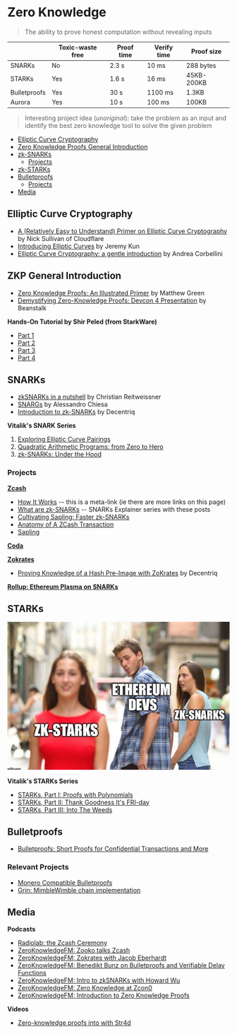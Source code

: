 # Zero Knowledge
> The ability to prove honest computation without revealing inputs

|               |   Toxic-waste free    |   Proof time  |   Verify time |   Proof size  |
| ------------- | --------------------- | ------------- | ------------- | ------------- |
|  SNARKs       |           No          |      2.3 s    |       10 ms   |  288 bytes    |
|  STARKs       |           Yes         |      1.6 s    |       16 ms   |  45KB-200KB   |
| Bulletproofs  |           Yes         |      30 s     |     1100 ms   |     1.3KB     |
|  Aurora       |           Yes         |      10 s     |      100 ms   |    100KB      |


> Interesting project idea (*unoriginal*): take the problem as an input and identify the best zero knowledge tool to solve the given problem

- [Elliptic Curve Cryptography](#ECC)
- [Zero Knowledge Proofs General Introduction](#ZKP)
- [zk-SNARKs](#SNARK)
    - [Projects](#SNARK-Projects)
- [zk-STARKs](#STARK)
- [Bulletproofs](#bullet)
    - [Projects](#bullet-projects)
- [Media](#media)

## Elliptic Curve Cryptography <a name = "ECC"></a>

* [A (Relatively Easy to Understand) Primer on Elliptic Curve Cryptography](https://blog.cloudflare.com/a-relatively-easy-to-understand-primer-on-elliptic-curve-cryptography/) by Nick Sullivan of Cloudflare
* [Introducing Elliptic Curves](https://jeremykun.com/2014/02/08/introducing-elliptic-curves/) by Jeremy Kun
* [Elliptic Curve Cryptography: a gentle introduction](http://andrea.corbellini.name/2015/05/17/elliptic-curve-cryptography-a-gentle-introduction/) by Andrea Corbellini

## ZKP General Introduction <a name = "ZKP"></a>

* [Zero Knowledge Proofs: An Illustrated Primer](https://blog.cryptographyengineering.com/2014/11/27/zero-knowledge-proofs-illustrated-primer/) by Matthew Green
* [Demystifying Zero-Knowledge Proofs: Devcon 4 Presentation](https://docs.google.com/presentation/d/1gfB6WZMvM9mmDKofFibIgsyYShdf0RV_Y8TLz3k1Ls0/edit#slide=id.p) by Beanstalk

**Hands-On Tutorial by Shir Peled (from StarkWare)**
* [Part 1](http://www.shirpeled.com/2018/09/a-hands-on-tutorial-for-zero-knowledge.html)
* [Part 2](http://www.shirpeled.com/2018/10/a-hands-on-tutorial-for-zero-knowledge.html)
* [Part 3](http://www.shirpeled.com/2018/10/a-hands-on-tutorial-for-zero-knowledge_2.html)
* [Part 4](http://www.shirpeled.com/2018/10/a-hands-on-tutorial-for-zero-knowledge_4.html)

## SNARKs <a name = "SNARK"></a>

* [zkSNARKs in a nutshell](https://blog.ethereum.org/2016/12/05/zksnarks-in-a-nutshell/) by Christian Reitweissner
* [SNARGs](https://gist.github.com/Haseeb-Qureshi/f552fdbbb649ed4bbfeb681beb4091e1) by Alessandro Chiesa
* [Introduction to zk-SNARKs](https://blog.decentriq.ch/zk-snarks-primer-part-one/) by Decentriq

**Vitalik's SNARK Series**
1. [Exploring Elliptic Curve Pairings](https://medium.com/@VitalikButerin/exploring-elliptic-curve-pairings-c73c1864e627)
2. [Quadratic Arithmetic Programs: from Zero to Hero](https://medium.com/@VitalikButerin/quadratic-arithmetic-programs-from-zero-to-hero-f6d558cea649)
3. [zk-SNARKs: Under the Hood](https://medium.com/@VitalikButerin/zk-snarks-under-the-hood-b33151a013f6)

### Projects <a name = "SNARK-Projects"></a>

**[Zcash](https://z.cash/)**
* [How It Works](https://z.cash/technology/) -- this is a meta-link (ie there are more links on this page)
* [What are zk-SNARKs](https://z.cash/technology/zksnarks/) -- SNARKs Explainer series with these posts
* [Cultivating Sapling: Faster zk-SNARKs](https://z.cash/blog/cultivating-sapling-faster-zksnarks)
* [Anatomy of A ZCash Transaction](https://z.cash/blog/anatomy-of-zcash/)
* [Sapling](https://github.com/zcash/zips/blob/master/protocol/sapling.pdf)

**[Coda](https://codaprotocol.com/)**

**[Zokrates](https://github.com/Zokrates/ZoKrates)**
* [Proving Knowledge of a Hash Pre-Image with ZoKrates](https://blog.decentriq.ch/proving-hash-pre-image-zksnarks-zokrates/) by Decentriq

**[Rollup: Ethereum Plasma on SNARKs](https://github.com/barryWhiteHat/roll_up)**

## STARKs <a name = "STARK"></a>

![](../assets/starks.png)

**Vitalik's STARKs Series**
* [STARKs, Part I: Proofs with Polynomials](https://blog.ethereum.org/2016/12/05/zksnarks-in-a-nutshell/)
* [STARKs, Part II: Thank Goodness It's FRI-day](https://vitalik.ca/general/2017/11/22/starks_part_2.html)
* [STARKs, Part III: Into The Weeds](https://vitalik.ca/general/2018/07/21/starks_part_3.html)

## Bulletproofs <a name = "bullet"></a>

* [Bulletproofs: Short Proofs for Confidential Transactions and More](https://crypto.stanford.edu/bulletproofs/)

### Relevant Projects <a name = "bullet-projects"></a>

* [Monero Compatible Bulletproofs](https://www.getmonero.org/2017/12/07/Monero-Compatible-Bulletproofs.html)
* [Grin: MimbleWimble chain implementation](http://grin-tech.org/)

## Media <a name = "media"></a>

**Podcasts**
* [Radiolab: the Zcash Ceremony](https://www.wnycstudios.org/story/ceremony)
* [ZeroKnowledgeFM: Zooko talks Zcash](https://www.zeroknowledge.fm/50)
* [ZeroKnowledgeFM: Zokrates with Jacob Eberhardt](https://www.zeroknowledge.fm/41)
* [ZeroKnowledgeFM: Benedikt Bunz on Bulletproofs and Verifiable Delay Functions](https://www.zeroknowledge.fm/40)
* [ZeroKnowledgeFM: Intro to zkSNARKs with Howard Wu](https://www.zeroknowledge.fm/38)
* [ZeroKnowledgeFM: Zero Knowledge at Zcon0](https://www.zeroknowledge.fm/32)
* [ZeroKnowledgeFM: Introduction to Zero Knowledge Proofs](https://www.zeroknowledge.fm/21)

**Videos**
* [Zero-knowledge proofs into with Str4d](https://www.youtube.com/watch?v=Y9YgRDJAFEE&t=12s)